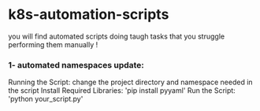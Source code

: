 # k8s-automation-scripts
you will find automated scripts doing taugh tasks that you struggle performing them manually !

### 1- automated namespaces update:
  Running the Script:
  change the project directory and namespace needed in the script
Install Required Libraries:
'pip install pyyaml'
Run the Script:
'python your_script.py'
